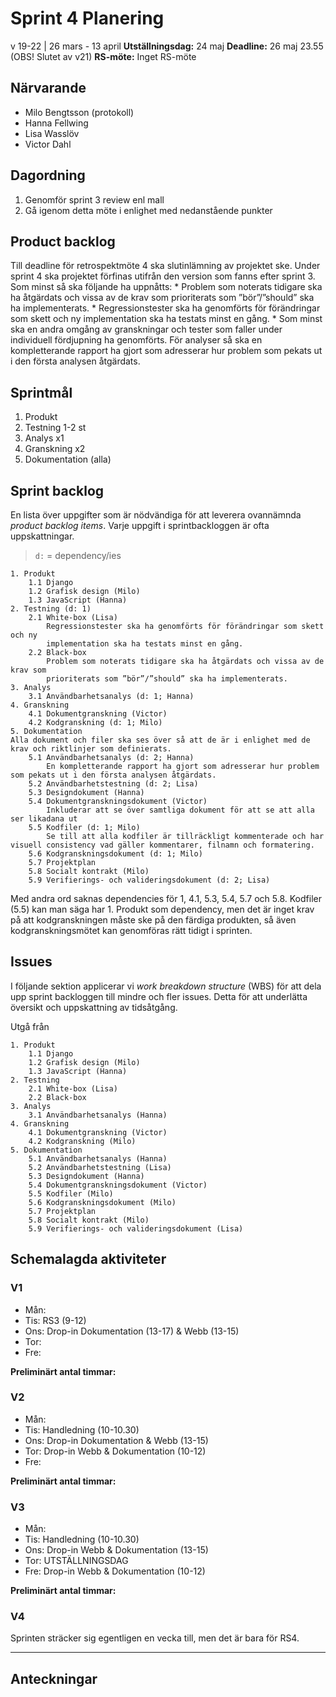 # Sprint 4 Planering
v 19-22 | 26 mars - 13 april
**Utställningsdag:** 24 maj
**Deadline:** 26 maj 23.55 (OBS! Slutet av v21)
**RS-möte:** Inget RS-möte

## Närvarande
* Milo Bengtsson (protokoll)
* Hanna Fellwing
* Lisa Wasslöv
* Victor Dahl

## Dagordning
1. Genomför sprint 3 review enl mall
2. Gå igenom detta möte i enlighet med nedanstående punkter
 
## Product backlog
Till deadline för retrospektmöte 4 ska slutinlämning av projektet ske. Under sprint 4 ska projektet förfinas utifrån den version som fanns efter sprint 3. Som minst så ska följande ha uppnåtts:
	* Problem som noterats tidigare ska ha åtgärdats och vissa av de krav som prioriterats som ”bör”/”should” ska ha implementerats.
	* Regressionstester ska ha genomförts för förändringar som skett och ny
	implementation ska ha testats minst en gång.
	* Som minst ska en andra omgång av granskningar och tester som faller under
	individuell fördjupning ha genomförts. För analyser så ska en kompletterande rapport ha gjort som adresserar hur problem som pekats ut i den första analysen åtgärdats.
	
## Sprintmål
1. Produkt
2. Testning 1-2 st
3. Analys x1
4. Granskning x2
5. Dokumentation (alla)

## Sprint backlog
En lista över uppgifter som är nödvändiga för att leverera ovannämnda *product backlog items*. Varje uppgift i sprintbackloggen är ofta uppskattningar.

> `d:` = dependency/ies

```
1. Produkt
	1.1 Django
	1.2 Grafisk design (Milo)
	1.3 JavaScript (Hanna)
2. Testning (d: 1)
	2.1 White-box (Lisa)
		Regressionstester ska ha genomförts för förändringar som skett och ny
		implementation ska ha testats minst en gång.
	2.2 Black-box 
		Problem som noterats tidigare ska ha åtgärdats och vissa av de krav som
		prioriterats som ”bör”/”should” ska ha implementerats.
3. Analys
	3.1 Användbarhetsanalys (d: 1; Hanna)
4. Granskning
	4.1 Dokumentgranskning (Victor)
	4.2 Kodgranskning (d: 1; Milo)
5. Dokumentation
Alla dokument och filer ska ses över så att de är i enlighet med de krav och riktlinjer som definierats.
	5.1 Användbarhetsanalys (d: 2; Hanna)
		En kompletterande rapport ha gjort som adresserar hur problem som pekats ut i den första analysen åtgärdats.
	5.2 Användbarhetstestning (d: 2; Lisa)
	5.3 Designdokument (Hanna)
	5.4 Dokumentgranskningsdokument (Victor)
		Inkluderar att se över samtliga dokument för att se att alla ser likadana ut 
	5.5 Kodfiler (d: 1; Milo)
		Se till att alla kodfiler är tillräckligt kommenterade och har visuell consistency vad gäller kommentarer, filnamn och formatering.
	5.6 Kodgranskningsdokument (d: 1; Milo)
	5.7 Projektplan 
	5.8 Socialt kontrakt (Milo)
	5.9 Verifierings- och valideringsdokument (d: 2; Lisa)
```

Med andra ord saknas dependencies för 1, 4.1, 5.3, 5.4, 5.7	och 5.8. Kodfiler (5.5) kan man säga har 1. Produkt som dependency, men det är inget krav på att kodgranskningen måste ske på den färdiga produkten, så även kodgranskningsmötet kan genomföras rätt tidigt i sprinten.
	

## Issues
I följande sektion applicerar vi *work breakdown structure* (WBS) för att dela upp sprint backloggen till mindre och fler issues. Detta för att underlätta översikt och uppskattning av tidsåtgång. 

Utgå från 

```
1. Produkt
	1.1 Django
	1.2 Grafisk design (Milo)
	1.3 JavaScript (Hanna)
2. Testning
	2.1 White-box (Lisa)
	2.2 Black-box 
3. Analys
	3.1 Användbarhetsanalys (Hanna)
4. Granskning
	4.1 Dokumentgranskning (Victor)
	4.2 Kodgranskning (Milo)
5. Dokumentation
	5.1 Användbarhetsanalys (Hanna)
	5.2 Användbarhetstestning (Lisa)
	5.3 Designdokument (Hanna)
	5.4 Dokumentgranskningsdokument (Victor)
	5.5 Kodfiler (Milo)
	5.6 Kodgranskningsdokument (Milo)
	5.7 Projektplan 
	5.8 Socialt kontrakt (Milo)
	5.9 Verifierings- och valideringsdokument (Lisa)
```

	
## Schemalagda aktiviteter

### V1
* Mån: 
* Tis: RS3 (9-12)
* Ons: Drop-in Dokumentation (13-17) & Webb (13-15)
* Tor: 
* Fre:

**Preliminärt antal timmar:** 

### V2
* Mån:
* Tis: Handledning (10-10.30)
* Ons: Drop-in Dokumentation & Webb (13-15)
* Tor: Drop-in Webb & Dokumentation (10-12)
* Fre: 

**Preliminärt antal timmar:** 

### V3
* Mån:
* Tis: Handledning (10-10.30)
* Ons: Drop-in Webb & Dokumentation (13-15)
* Tor: UTSTÄLLNINGSDAG
* Fre: Drop-in Webb & Dokumentation (10-12)


**Preliminärt antal timmar:** 

### V4
Sprinten sträcker sig egentligen en vecka till, men det är bara för RS4.


---

## Anteckningar

